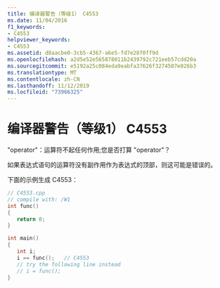 ```yaml
---
title: 编译器警告（等级1） C4553
ms.date: 11/04/2016
f1_keywords:
- C4553
helpviewer_keywords:
- C4553
ms.assetid: d8aacbe0-3cb5-4367-a6e5-fd7e28f0ff9d
ms.openlocfilehash: a2d5e52e565878011b2439792c721eeb57cdd20a
ms.sourcegitcommit: e5192a25c084eda9eabfa37626f3274507e026b3
ms.translationtype: MT
ms.contentlocale: zh-CN
ms.lasthandoff: 11/12/2019
ms.locfileid: "73966325"
---
```

# <a name="compiler-warning-level-1-c4553"></a>编译器警告（等级1） C4553

"operator"：运算符不起任何作用;您是否打算 "operator"？

如果表达式语句的运算符没有副作用作为表达式的顶部，则这可能是错误的。

下面的示例生成 C4553：

```cpp
// C4553.cpp
// compile with: /W1
int func()
{
   return 0;
}

int main()
{
   int i;
   i == func();   // C4553
   // try the following line instead
   // i = func();
}
```